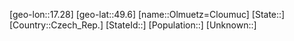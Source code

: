﻿---
location: [49.6,17.28]
type: City
tags:
- geo/City


SpocWebEntityId: 33100
isDeleted: false
confidential: public

---
[geo-lon::17.28]
[geo-lat::49.6]
[name::Olmuetz=Cloumuc]
[State::]
[Country::Czech_Rep.]
[StateId::]
[Population::]
[Unknown::]

